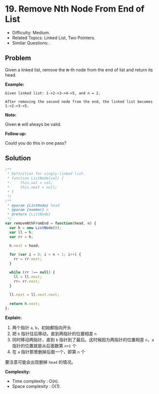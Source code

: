 # 19. Remove Nth Node From End of List

- Difficulty: Medium.
- Related Topics: Linked List, Two Pointers.
- Similar Questions: .

## Problem

Given a linked list, remove the **n**-th node from the end of list and return its head.

**Example:**

```
Given linked list: 1->2->3->4->5, and n = 2.

After removing the second node from the end, the linked list becomes 1->2->3->5.
```

**Note:**

Given **n** will always be valid.

**Follow up:**

Could you do this in one pass?

## Solution

```javascript
/**
 * Definition for singly-linked list.
 * function ListNode(val) {
 *     this.val = val;
 *     this.next = null;
 * }
 */
/**
 * @param {ListNode} head
 * @param {number} n
 * @return {ListNode}
 */
var removeNthFromEnd = function(head, n) {
  var h = new ListNode(0);
  var ll = h;
  var rr = h;
  
  h.next = head;

  for (var i = 0; i < n + 1; i++) {
    rr = rr.next;
  }

  while (rr !== null) {
    ll = ll.next;
    rr= rr.next;
  }
  
  ll.next = ll.next.next;
  
  return h.next;
};
```

**Explain:**

1. 两个指针 ```a```, ```b```，初始都指向开头
2. 把 ```b``` 指针往后移动，直到两指针的位置相差 ```n```
3. 同时移动两指针，直到 ```b``` 指针到了最后。这时候因为两指针的位置相差 ```n```，```a``` 指针的位置就是从后面数第 ```n+1``` 个
4. 在 ```a``` 指针那里删掉后面一个，即第 ```n``` 个

要注意可能会出现删掉 ```head``` 的情况。

**Complexity:**

* Time complexity : O(n).
* Space complexity : O(1).
